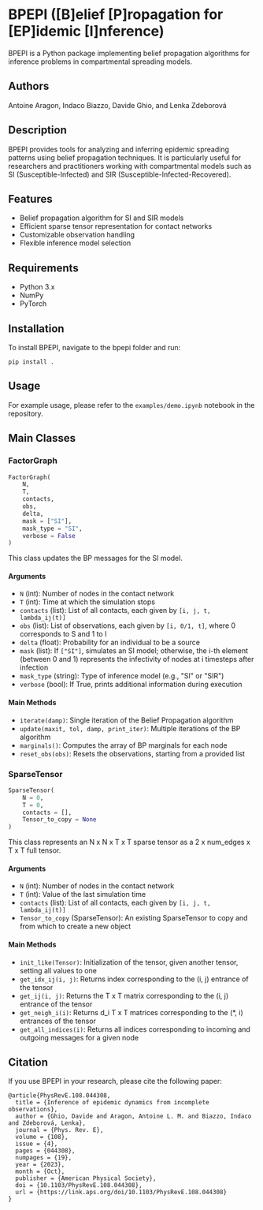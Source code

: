 # BPEPI ([B]elief [P]ropagation for [EP]idemic [I]nference)

BPEPI is a Python package implementing belief propagation algorithms for inference problems in compartmental spreading models.

## Authors

Antoine Aragon, Indaco Biazzo, Davide Ghio, and Lenka Zdeborová

## Description

BPEPI provides tools for analyzing and inferring epidemic spreading patterns using belief propagation techniques. It is particularly useful for researchers and practitioners working with compartmental models such as SI (Susceptible-Infected) and SIR (Susceptible-Infected-Recovered).

## Features

- Belief propagation algorithm for SI and SIR models
- Efficient sparse tensor representation for contact networks
- Customizable observation handling
- Flexible inference model selection

## Requirements

- Python 3.x
- NumPy
- PyTorch

## Installation

To install BPEPI, navigate to the bpepi folder and run:

```
pip install .
```

## Usage

For example usage, please refer to the `examples/demo.ipynb` notebook in the repository.

## Main Classes

### FactorGraph

```python
FactorGraph(
    N,
    T,
    contacts,
    obs,
    delta,
    mask = ["SI"],
    mask_type = "SI",
    verbose = False
)
```

This class updates the BP messages for the SI model.

#### Arguments

- `N` (int): Number of nodes in the contact network
- `T` (int): Time at which the simulation stops
- `contacts` (list): List of all contacts, each given by `[i, j, t, lambda_ij(t)]`
- `obs` (list): List of observations, each given by `[i, 0/1, t]`, where 0 corresponds to S and 1 to I
- `delta` (float): Probability for an individual to be a source
- `mask` (list): If `["SI"]`, simulates an SI model; otherwise, the i-th element (between 0 and 1) represents the infectivity of nodes at i timesteps after infection
- `mask_type` (string): Type of inference model (e.g., "SI" or "SIR")
- `verbose` (bool): If True, prints additional information during execution

#### Main Methods

- `iterate(damp)`: Single iteration of the Belief Propagation algorithm
- `update(maxit, tol, damp, print_iter)`: Multiple iterations of the BP algorithm
- `marginals()`: Computes the array of BP marginals for each node
- `reset_obs(obs)`: Resets the observations, starting from a provided list

### SparseTensor

```python
SparseTensor(
    N = 0,
    T = 0,
    contacts = [],
    Tensor_to_copy = None
)
```

This class represents an N x N x T x T sparse tensor as a 2 x num_edges x T x T full tensor.

#### Arguments

- `N` (int): Number of nodes in the contact network
- `T` (int): Value of the last simulation time
- `contacts` (list): List of all contacts, each given by `[i, j, t, lambda_ij(t)]`
- `Tensor_to_copy` (SparseTensor): An existing SparseTensor to copy and from which to create a new object

#### Main Methods

- `init_like(Tensor)`: Initialization of the tensor, given another tensor, setting all values to one
- `get_idx_ij(i, j)`: Returns index corresponding to the (i, j) entrance of the tensor
- `get_ij(i, j)`: Returns the T x T matrix corresponding to the (i, j) entrance of the tensor
- `get_neigh_i(i)`: Returns d_i T x T matrices corresponding to the (*, i) entrances of the tensor
- `get_all_indices(i)`: Returns all indices corresponding to incoming and outgoing messages for a given node

## Citation

If you use BPEPI in your research, please cite the following paper:

```
@article{PhysRevE.108.044308,
  title = {Inference of epidemic dynamics from incomplete observations},
  author = {Ghio, Davide and Aragon, Antoine L. M. and Biazzo, Indaco and Zdeborová, Lenka},
  journal = {Phys. Rev. E},
  volume = {108},
  issue = {4},
  pages = {044308},
  numpages = {19},
  year = {2023},
  month = {Oct},
  publisher = {American Physical Society},
  doi = {10.1103/PhysRevE.108.044308},
  url = {https://link.aps.org/doi/10.1103/PhysRevE.108.044308}
}
```
